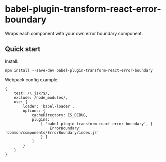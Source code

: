 # babel-plugin-transform-react-error-boundary

Wraps each component with your own error boundary component.

## Quick start

Install:
```
npm install --save-dev babel-plugin-transform-react-error-boundary
```

Webpack config example: 
```
{
    test: /\.jsx?$/,
    exclude: /node_modules/,
    use: {
        loader: 'babel-loader',
        options: {
            cacheDirectory: IS_DEBUG,
            plugins: [
                [ 'babel-plugin-transform-react-error-boundary', {
                    ErrorBoundary: 'common/components/ErrorBoundary/index.js'
                } ]
            ]
        }
    }
}
```
